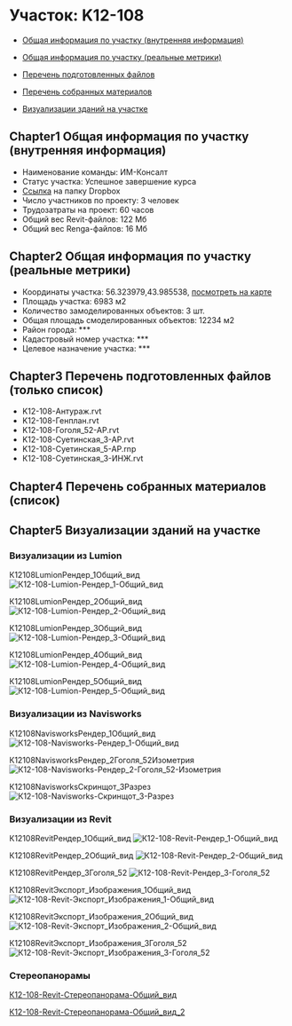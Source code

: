 # Участок: K12-108

* [Общая информация по участку (внутренняя информация)](#Chapter1)

* [Общая информация по участку (реальные метрики)](#Chapter2)

* [Перечень подготовленных файлов](#Chapter3)

* [Перечень собранных материалов](#Chapter4)

* [Визуализации зданий на участке](#Chapter5)

## <a id="test">Chapter1</a> Общая информация по участку (внутренняя информация)
+ Наименование команды: ИМ-Консалт
+ Статус участка: Успешное завершение курса
+ [Ссылка](https://www.dropbox.com/sh/wvvgv1nw1iqred9/AACliidRyTAR9dwA94EU7LU8a/K12_108?dl=0) на папку Dropbox
+ Число участников по проекту: 3 человек
+ Трудозатраты на проект: 60 часов
+ Общий вес Revit-файлов: 122 Мб
+ Общий вес Renga-файлов: 16 Мб
## <a id="test">Chapter2</a> Общая информация по участку (реальные метрики)
+ Координаты участка: 56.323979,43.985538, [посмотреть на карте](https://yandex.ru/maps/47/nizhny-novgorod/?ll=56.323979%2C43.985538&z=19)
+ Площадь участка: 6983 м2
+ Количество замоделированных объектов: 3 шт.
+ Общая площадь смоделированных объектов: 12234 м2
+ Район города: *** 
+ Кадастровый номер участка: *** 
+ Целевое назначение участка: *** 
## <a id="test">Chapter3</a> Перечень подготовленных файлов (только список)
+ K12-108-Антураж.rvt
+ K12-108-Генплан.rvt
+ K12-108-Гоголя_52-АР.rvt
+ K12-108-Суетинская_3-АР.rvt
+ K12-108-Суетинская_5-АР.rnp
+ К12-108-Суетинская_3-ИНЖ.rvt
## <a id="test">Chapter4</a> Перечень собранных материалов (список)
## <a id="test">Chapter5</a> Визуализации зданий на участке
### Визуализации из Lumion
К12108LumionРендер_1Общий_вид
![К12-108-Lumion-Рендер_1-Общий_вид](/Images/K12_108/К12-108-Lumion-Рендер_1-Общий_вид_Compressed.jpg)

К12108LumionРендер_2Общий_вид
![К12-108-Lumion-Рендер_2-Общий_вид](/Images/K12_108/К12-108-Lumion-Рендер_2-Общий_вид_Compressed.jpg)

К12108LumionРендер_3Общий_вид
![К12-108-Lumion-Рендер_3-Общий_вид](/Images/K12_108/К12-108-Lumion-Рендер_3-Общий_вид_Compressed.jpg)

К12108LumionРендер_4Общий_вид
![К12-108-Lumion-Рендер_4-Общий_вид](/Images/K12_108/К12-108-Lumion-Рендер_4-Общий_вид_Compressed.jpg)

К12108LumionРендер_5Общий_вид
![К12-108-Lumion-Рендер_5-Общий_вид](/Images/K12_108/К12-108-Lumion-Рендер_5-Общий_вид_Compressed.jpg)

### Визуализации из Navisworks
К12108NavisworksРендер_1Общий_вид
![К12-108-Navisworks-Рендер_1-Общий_вид](/Images/K12_108/К12-108-Navisworks-Рендер_1-Общий_вид_Compressed.jpg)

К12108NavisworksРендер_2Гоголя_52Изометрия
![К12-108-Navisworks-Рендер_2-Гоголя_52-Изометрия](/Images/K12_108/К12-108-Navisworks-Рендер_2-Гоголя_52-Изометрия_Compressed.jpg)

К12108NavisworksСкринщот_3Разрез
![К12-108-Navisworks-Скринщот_3-Разрез](/Images/K12_108/К12-108-Navisworks-Скринщот_3-Разрез_Compressed.jpg)

### Визуализации из Revit
К12108RevitРендер_1Общий_вид
![К12-108-Revit-Рендер_1-Общий_вид](/Images/K12_108/К12-108-Revit-Рендер_1-Общий_вид_Compressed.jpg)

К12108RevitРендер_2Общий_вид
![К12-108-Revit-Рендер_2-Общий_вид](/Images/K12_108/К12-108-Revit-Рендер_2-Общий_вид_Compressed.jpg)

К12108RevitРендер_3Гоголя_52
![К12-108-Revit-Рендер_3-Гоголя_52](/Images/K12_108/К12-108-Revit-Рендер_3-Гоголя_52_Compressed.jpg)

К12108RevitЭкспорт_Изображения_1Общий_вид
![К12-108-Revit-Экспорт_Изображения_1-Общий_вид](/Images/K12_108/К12-108-Revit-Экспорт_Изображения_1-Общий_вид_Compressed.jpg)

К12108RevitЭкспорт_Изображения_2Общий_вид
![К12-108-Revit-Экспорт_Изображения_2-Общий_вид](/Images/K12_108/К12-108-Revit-Экспорт_Изображения_2-Общий_вид_Compressed.jpg)

К12108RevitЭкспорт_Изображения_3Гоголя_52
![К12-108-Revit-Экспорт_Изображения_3-Гоголя_52](/Images/K12_108/К12-108-Revit-Экспорт_Изображения_3-Гоголя_52_Compressed.jpg)

### Стереопанорамы
[К12-108-Revit-Стереопанорама-Общий_вид](https://pano.autodesk.com/pano.html?url=jpgs/0bdec3e2-2610-4e54-84e8-eab492752d9c&version=2)

[К12-108-Revit-Стереопанорама-Общий_вид_2](https://pano.autodesk.com/pano.html?url=jpgs/0f55d735-0344-4618-a07b-209720995ccc&version=2)

